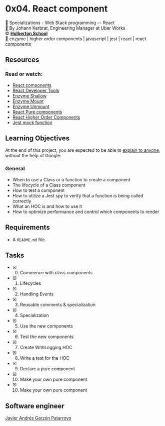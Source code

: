 # 0x04. React component
:open_file_folder: Specializations - Web Stack programming ― React  
:bust_in_silhouette: By Johann Kerbrat, Engineering Manager at Uber Works  
:copyright: **[Holberton School](https://www.holbertonschool.com/)**  
:bookmark: enzyme | higher order components | javascript | jest | react | react components

## Resources
### Read or watch:
* [React components](https://reactjs.org/docs/react-component.html)
* [React Developer Tools](https://chrome.google.com/webstore/detail/react-developer-tools/fmkadmapgofadopljbjfkapdkoienihi)
* [Enzyme Shallow](https://enzymejs.github.io/enzyme/docs/api/shallow.html)
* [Enzyme Mount](https://enzymejs.github.io/enzyme/docs/api/ReactWrapper/mount.html)
* [Enzyme Unmount](https://enzymejs.github.io/enzyme/docs/api/ReactWrapper/unmount.html)
* [React Pure components](https://reactjs.org/docs/react-api.html#reactpurecomponent)
* [React Higher Order Components](https://reactjs.org/docs/higher-order-components.html)
* [Jest mock function](https://jestjs.io/docs/en/jest-object#mock-functions)

## Learning Objectives
At the end of this project, you are expected to be able to [explain to anyone](https://fs.blog/2012/04/feynman-technique/), without the help of Google:
### General
* When to use a Class or a function to create a component
* The lifecycle of a Class component
* How to test a component
* How to utilize a Jest spy to verify that a function is being called correctly
* What an HOC is and how to use it
* How to optimize performance and control which components to render

## Requirements
* A ```README.md``` file.

## Tasks
* [x] 0. Commence with class components
* [x] 1. Lifecycles
* [x] 2. Handling Events
* [x] 3. Reusable comments & specialization
* [x] 4. Specialization
* [x] 5. Use the new components
* [x] 6. Test the new components
* [x] 7. Create WithLogging HOC
* [x] 8. Write a test for the HOC
* [x] 9. Declare a pure component
* [x] 10. Make your own pure component
* [x] 10. Make your own pure component

## Software engineer
[Javier Andrés Garzón Patarroyo](https://www.javierandresgp.com)
